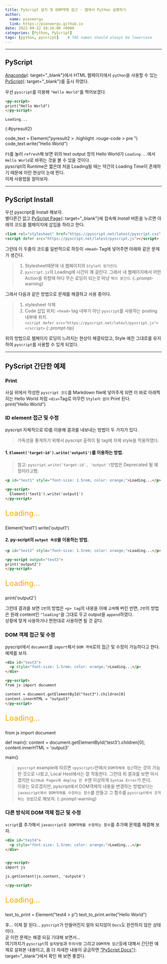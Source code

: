 ```yaml
---
title: PyScript 설치 및 DOM객체 접근 - 웹에서 Python 실행하기
author:
  name: pioneergu
  link: https://pioneergu.github.io
date: 2022-09-22 10:16:00 +0900
categories: [Python, PyScript]
tags: [python, pyscript]    # TAG names should always be lowercase
---
```


<!-- PyScript -->
<script defer src="https://pyscript.net/latest/pyscript.js"></script>

---
## **PyScript**

[Anaconda](https://www.anaconda.com/){: target="_blank"}에서 HTML 웹페이지에서 `python`을 사용할 수 있는 [PyScript](https://pyscript.net/){: target="_blank"}를 출시 하였다.

우선 `pyscript`를 이용해 `"Hello World"`를 찍어보겠다.

```html
<py-script>
print("Hello World")
</py-script>
```

```text
Loading...
```
{:#pyresult2}


<py-script>

code_text = Element("pyresult2 > .highlight .rouge-code > pre ")
code_text.write("Hello World")

</py-script>

`F5`를 눌러 `refresh`해 보면 위의 text output 창의 Hello World가 `Loading...`에서 `Hello World`로 바뀌는 것을 볼 수 있을 것이다.  
pyscript의 Runtime은 짧은데 처음 Loading될 때는 약간의 Loading Time이 존재하기 때문에 이런 현상이 눈에 띈다.  
이제 사용법을 알아보자.

---
## **PyScript Install**

우선 pyscript를 Install 해보자.  
별다른건 없고 [PyScript Page](https://pyscript.net/){: target="_blank"}에 접속해 *Install* 버튼을 누르면 아래의 코드를 웹페이지에 삽입을 하라고 한다.

```html
<link rel="stylesheet" href="https://pyscript.net/latest/pyscript.css" />
<script defer src="https://pyscript.net/latest/pyscript.js"></script>
```

그런데 이 두줄의 코드를 일반적으로 하듯이 `<Head>` Tag에 넣어주면 아래와 같은 문제가 생긴다.

> 1. Stylesheet때문에 내 웹페이지의 `Style이 망가진다`.
> 2. `pyscript.js`의 Loading에 시간이 꽤 걸린다. 그래서 내 웹페이지에서 어떤 Action을 취할때 마다 무슨 로딩이 되는것 마냥 `렉이 생긴다`.
{:.prompt-warning}

그래서 다음과 같은 방법으로 문제를 해결하고 사용 중이다.

> 1. stylesheet 삭제  
> 2. Code 삽입 위치: `<head>` tag 내부가 아닌 `pyscript`를 사용하는 posting 내부에 위치.  
> `<script defer src="https://pyscript.net/latest/pyscript.js"></script>`
{:.prompt-tip}

위의 방법으로 웹페이지 로딩이 느려지는 현상이 해결되었고, Style 예전 그대로를 유지하여 `pyscript`를 사용할 수 있게 되었다.

---
## **PyScript 간단한 예제**
### **Print**
사실 위에서 작성한 `pyscript 코드`를 Markdown file에 넣어주게 되면 이 바로 아래찍히는 Hello World 처럼 `<div>`Tag로 아무런 `Style이 없이` Print 된다.  
<py-script>
print("Hello World")
</py-script>

### **ID element 접근 및 수정**

pyscript 자체적으로 ID를 이용해 결과를 내보내는 방법이 두 가지가 있다.
> 가독성을 좋게하기 위해서 pyscript 출력이 될 tag에 자체 style을 적용하였다.

#### 1. `Element('target-id').write('output1')`를 이용하는 방법.  
> 참고: `pyscript.write('target-id', 'output')`방법은 Deprecated 될 예정이라고함.

```html
<p id="test1" style="font-size: 1.5rem; color: orange;">Loading...</p>

<py-script>
  Element('test1').write('output1')
</py-script>
```
<p id="test1" style="font-size: 1.5rem; color: orange;">Loading...</p>

<py-script>
  Element('test1').write('output1')
</py-script>


#### 2. py-script의 `output 속성`을 이용하는 방법.  

```html
<p id="test2" style="font-size: 1.5rem; color: orange;">Loading...</p>

<py-script output="test2">
print('output2')
</py-script>
```
<p id="test2" style="font-size: 1.5rem; color: orange;">Loading...</p>

<py-script output="test2">
print('output2')
</py-script>

그런데 결과를 보면 `1번`의 방법은 `<p> tag`의 내용을 아예 `교체`해 버린 반면, `2번`의 방법은 원래 content인 `"loading"`을 그대로 두고 output을 `append`하였다.  
상황에 맞게 사용하거나 편한대로 사용하면 될 것 같다.  

### **DOM 객체 접근 및 수정**
pyscript에서 `document`를 `import`해서 `DOM 객체`로의 접근 및 수정이 가능하다고 한다. 
예제를 보자.  

```html
<div id="test3">
  <p style="font-size: 1.5rem; color: orange;">Loading...</p>
</div>

<py-script>
from js import document

content = document.getElementById("test3").children[0]
content.innerHTML = "output3"
</py-script>
```

<div id="test3">
  <p style="font-size: 1.5rem; color: orange;">Loading...</p>
</div>

<py-script>
from js import document

def main():
    content = document.getElementById('test3').children[0];
    content.innerHTML = 'output3'

main()
</py-script>

> `pyscript` example에 따르면 `<pyscript>`안에서 `DOM객체에 접근`하는 것이 가능한 것으로 나왔고, Local Host에서는 잘 작동한다. 그런데 위 결과를 보면 아시겠지만 `GitHub Pages에 deploy 한 후`엔 이상하게 `Syntax Error`가 뜬다.  
> 이유는 모르겠지만, pyscript에서 DOM객체의 내용을 변경하는 방법보다는 `javascript에서 DOM객체를 수정하는 함수`를 만들고 그 함수를 `pyscript에서 조작하는 방법`으로 해보자.
{:.prompt-warning}

### **다른 방식의 DOM 객체 접근 및 수정**

`script`를 추가해서 `javascript로 DOM객체를 수정하는 함수`를 추가해 문제를 해결해 보자.

```html
<div id="test4">
  <p style="font-size: 1.5rem; color: orange;">Loading...</p>
</div>


<py-script>
import js

js.getContent(js.content, 'output4')

</py-script>
```

<div id="test4">
  <p style="font-size: 1.5rem; color: orange;">Loading...</p>
</div>


<py-script>

text_to_print = Element("test4 > p")
text_to_print.write("Hello World")

</py-script>

후... 이제 잘 된다... `pyscript`가 만들어진지 얼마 되지않아 `Docs`도 완전하지 않은 상태이다.  
곧 이런 문제는 해결 되길 기대해 보면서...  
여기까지가 `pyscript`의 `설치방법`과 `주의사항` 그리고 `DOM객체 접근`등에 대해서 간단한 예제로 살펴본 내용이고, 
좀 더 자세한 내용이 궁금하면 ["PyScript Docs"](https://docs.pyscript.net/latest/index.html){: target="_blank"}에서 확인 해 보면 좋겠다.  